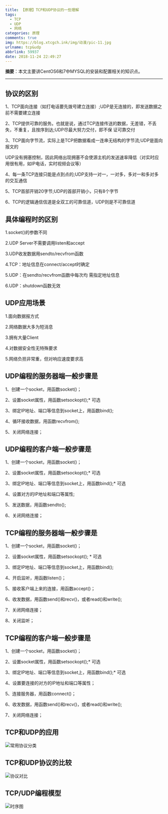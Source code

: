 ```yaml
---
title: 【原理】TCP和UDP协议的一些理解
tags:
  - TCP
  - UDP
  - 网络
categories: 原理
comments: true
img: https://blog.xtcgch.ink/img/动漫/pic-11.jpg
urlname: tcp&udp
abbrlink: 59937
date: 2018-11-24 22:49:27
---
```


**摘要**：本文主要讲CentOS6和7中MYSQL的安装和配置相关的知识点。

<!--more-->
---

## 协议的区别

1、TCP面向连接（如打电话要先拨号建立连接）;UDP是无连接的，即发送数据之前不需要建立连接

2、TCP提供可靠的服务。也就是说，通过TCP连接传送的数据，无差错，不丢失，不重复，且按序到达;UDP尽最大努力交付，即不保   证可靠交付

3、TCP面向字节流，实际上是TCP把数据看成一连串无结构的字节流;UDP是面向报文的

  UDP没有拥塞控制，因此网络出现拥塞不会使源主机的发送速率降低（对实时应用很有用，如IP电话，实时视频会议等）
  
4、每一条TCP连接只能是点到点的;UDP支持一对一，一对多，多对一和多对多的交互通信

5、TCP首部开销20字节;UDP的首部开销小，只有8个字节

6、TCP的逻辑通信信道是全双工的可靠信道，UDP则是不可靠信道

## 具体编程时的区别

1.socket()的参数不同 

2.UDP Server不需要调用listen和accept 

3.UDP收发数据用sendto/recvfrom函数 

4.TCP：地址信息在connect/accept时确定 

5.UDP：在sendto/recvfrom函数中每次均 需指定地址信息 

6.UDP：shutdown函数无效

## UDP应用场景

1.面向数据报方式

2.网络数据大多为短消息 

3.拥有大量Client

4.对数据安全性无特殊要求

5.网络负担非常重，但对响应速度要求高


## UDP编程的服务器端一般步骤是

1、创建一个socket，用函数socket()； 

2、设置socket属性，用函数setsockopt();* 可选 

3、绑定IP地址、端口等信息到socket上，用函数bind(); 

4、循环接收数据，用函数recvfrom(); 

5、关闭网络连接； 


## UDP编程的客户端一般步骤是

1、创建一个socket，用函数socket()； 

2、设置socket属性，用函数setsockopt();* 可选 

3、绑定IP地址、端口等信息到socket上，用函数bind();* 可选 

4、设置对方的IP地址和端口等属性; 

5、发送数据，用函数sendto(); 

6、关闭网络连接；


## TCP编程的服务器端一般步骤是

1、创建一个socket，用函数socket()； 

2、设置socket属性，用函数setsockopt(); * 可选 

3、绑定IP地址、端口等信息到socket上，用函数bind(); 

4、开启监听，用函数listen()； 

5、接收客户端上来的连接，用函数accept()；
 
6、收发数据，用函数send()和recv()，或者read()和write(); 

7、关闭网络连接； 

8、关闭监听； 

## TCP编程的客户端一般步骤是

1、创建一个socket，用函数socket()；

2、设置socket属性，用函数setsockopt();* 可选

3、绑定IP地址、端口等信息到socket上，用函数bind();* 可选 

4、设置要连接的对方的IP地址和端口等属性；

5、连接服务器，用函数connect()；

6、收发数据，用函数send()和recv()，或者read()和write();

7、关闭网络连接；

## TCP和UDP的应用

![常用协议分类](1506092539457.png)


## TCP和UDP协议的比较

![协议对比](1506092561437.png)

## TCP/UDP编程模型

![时序图](1506092588126.png)

